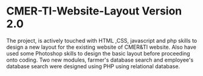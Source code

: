 # CMER-TI-Website-Layout Version 2.0

The project, is actively touched with HTML ,CSS, javascript and php skills to design a new layout for the existing website of CMER&TI website. Also have used some Photoshop skills to design the basic layout before proceeding onto coding. Two new modules, farmer's database search and employee's database search were designed using PHP using relational database.

